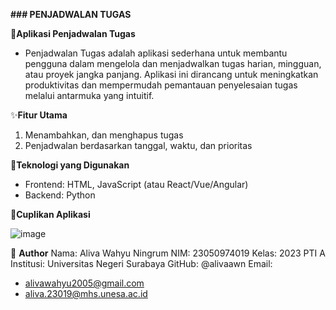 **### PENJADWALAN TUGAS**

📅**Aplikasi Penjadwalan Tugas**
- Penjadwalan Tugas adalah aplikasi sederhana untuk membantu pengguna dalam mengelola dan menjadwalkan tugas harian, mingguan, atau proyek jangka panjang. Aplikasi ini dirancang untuk meningkatkan produktivitas dan mempermudah pemantauan penyelesaian tugas melalui antarmuka yang intuitif.

✨**Fitur Utama**
1. Menambahkan, dan menghapus tugas
2. Penjadwalan berdasarkan tanggal, waktu, dan prioritas

🚀**Teknologi yang Digunakan**
- Frontend: HTML, JavaScript (atau React/Vue/Angular)
- Backend: Python

📸**Cuplikan Aplikasi**

![image](https://github.com/user-attachments/assets/cf7b417c-c2fe-4682-aa0b-63cc67010eb8)

👤 **Author**
Nama: Aliva Wahyu Ningrum
NIM: 23050974019
Kelas: 2023 PTI A
Institusi: Universitas Negeri Surabaya
GitHub: @alivaawn 
Email:
- alivawahyu2005@gmail.com
- aliva.23019@mhs.unesa.ac.id
